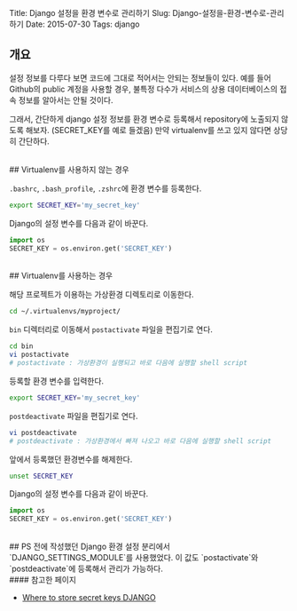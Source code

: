 Title: Django 설정을 환경 변수로 관리하기
Slug: Django-설정을-환경-변수로-관리하기
Date: 2015-07-30
Tags: django

## 개요

설정 정보를 다루다 보면 코드에 그대로 적어서는 안되는 정보들이 있다. 예를 들어 Github의 public 계정을 사용할 경우, 불특정 다수가 서비스의 상용 데이터베이스의 접속 정보를 알아서는 안될 것이다.

그래서, 간단하게 django 설정 정보를 환경 변수로 등록해서 repository에 노출되지 않도록 해보자. (SECRET_KEY를 예로 들겠음) 만약 virtualenv를 쓰고 있지 않다면 상당히 간단하다.

<br>
## Virtualenv를 사용하지 않는 경우

`.bashrc`, `.bash_profile`, `.zshrc`에 환경 변수를 등록한다.

``` bash
export SECRET_KEY='my_secret_key'
```

Django의 설정 변수를 다음과 같이 바꾼다.

``` python
import os
SECRET_KEY = os.environ.get('SECRET_KEY')
```

<br>
## Virtualenv를 사용하는 경우

해당 프로젝트가 이용하는 가상환경 디렉토리로 이동한다.

``` bash
cd ~/.virtualenvs/myproject/
```

`bin` 디렉터리로 이동해서 `postactivate` 파일을 편집기로 연다.

``` bash
cd bin
vi postactivate
# postactivate : 가상환경이 실행되고 바로 다음에 실행할 shell script
```

등록할 환경 변수를 입력한다.

``` bash
export SECRET_KEY='my_secret_key'
```

`postdeactivate` 파일을 편집기로 연다.

``` bash
vi postdeactivate
# postdeactivate : 가상환경에서 빠져 나오고 바로 다음에 실행할 shell script
```

앞에서 등록했던 환경변수를 해제한다.

``` bash
unset SECRET_KEY
```

Django의 설정 변수를 다음과 같이 바꾼다.

``` python
import os
SECRET_KEY = os.environ.get('SECRET_KEY')
```

<br>
## PS
전에 작성했던 Django 환경 설정 분리에서 `DJANGO_SETTINGS_MODULE`를 사용했었다. 이 값도 `postactivate`와 `postdeactivate`에 등록해서 관리가 가능하다.

<br>
#### 참고한 페이지

- [Where to store secret keys DJANGO](http://stackoverflow.com/questions/15209978/where-to-store-secret-keys-django)
